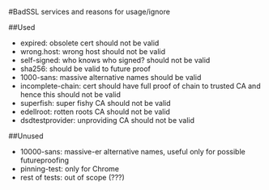 #BadSSL services and reasons for usage/ignore

##Used

* expired: obsolete cert should not be valid
* wrong.host: wrong host should not be valid
* self-signed: who knows who signed? should not be valid
* sha256: should be valid to future proof
* 1000-sans: massive alternative names should be valid
* incomplete-chain: cert should have full proof of chain to trusted CA and hence this should not be valid
* superfish: super fishy CA should not be valid
* edellroot: rotten roots CA should not be valid
* dsdtestprovider: unproviding CA should not be valid

##Unused

* 10000-sans: massive-er alternative names, useful only for possible futureproofing
* pinning-test: only for Chrome
* rest of tests: out of scope (???)
